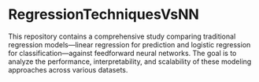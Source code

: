 # RegressionTechniquesVsNN
This repository contains a comprehensive study comparing traditional regression models—linear regression for prediction and logistic regression for classification—against feedforward neural networks. The goal is to analyze the performance, interpretability, and scalability of these modeling approaches across various datasets.
